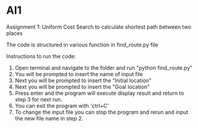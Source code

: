 # AI1
Assignment 1: Uniform Cost Search to calculate shortest path between two places

The code is structured in various function in find_route.py file

Instructions to run the code:

1. Open terminal and navigate to the folder and run
    "python find_route.py"
2. You will be prompted to insert the name of input file
3. Next you will be prompted to insert the "Initial location"
3. Next you will be prompted to insert the "Goal location"
4. Press enter and the program will execute display result and return to step 3 for next run.
5. You can exit the program with 'ctrl+C'
6. To change the input file you can stop the program and rerun and input the new file name in step 2.
